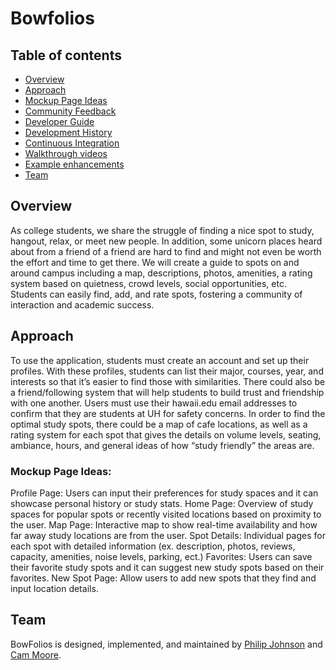 # Bowfolios

## Table of contents

* [Overview](#overview)
* [Approach](#approach)
* [Mockup Page Ideas](#mockup-page-ideas)
* [Community Feedback](#community-feedback)
* [Developer Guide](#developer-guide)
* [Development History](#development-history)
* [Continuous Integration](#continuous-integration)
* [Walkthrough videos](#walkthrough-videos)
* [Example enhancements](#example-enhancements)
* [Team](#team)

## Overview

As college students, we share the struggle of finding a nice spot to study, hangout, relax, or meet new people. In addition, some unicorn places heard about from a friend of a friend are hard to find and might not even be worth the effort and time to get there. We will create a guide to spots on and around campus including a map, descriptions, photos, amenities, a rating system based on quietness, crowd levels, social opportunities, etc. Students can easily find, add, and rate spots, fostering a community of interaction and academic success.

## Approach

To use the application, students must create an account and set up their profiles. With these profiles, students can list their major, courses, year, and interests so that it’s easier to find those with similarities. There could also be a friend/following system that will help students to build trust and friendship with one another. Users must use their hawaii.edu email addresses to confirm that they are students at UH for safety concerns. In order to find the optimal study spots, there could be a map of cafe locations, as well as a rating system for each spot that gives the details on volume levels, seating, ambiance, hours, and general ideas of how “study friendly” the areas are.

### Mockup Page Ideas:

Profile Page: Users can input their preferences for study spaces and it can showcase personal history or study stats. 
Home Page: Overview of study spaces for popular spots or recently visited locations based on proximity to the user.
Map Page: Interactive map to show real-time availability and how far away study locations are from the user.
Spot Details: Individual pages for each spot with detailed information (ex. description, photos, reviews, capacity, amenities, noise levels, parking, ect.)
Favorites: Users can save their favorite study spots and it can suggest new study spots based on their favorites.
New Spot Page: Allow users to add new spots that they find and input location details.

## Team

BowFolios is designed, implemented, and maintained by [Philip Johnson](https://philipmjohnson.org) and [Cam Moore](https://cammoore.github.io/).
